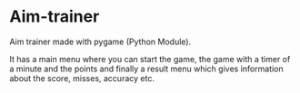 # Aim-trainer
Aim trainer made with pygame (Python Module).

It has a main menu where you can start the game, the game with a timer of a minute and the points and finally a result menu which gives information about the score, misses, accuracy etc.
